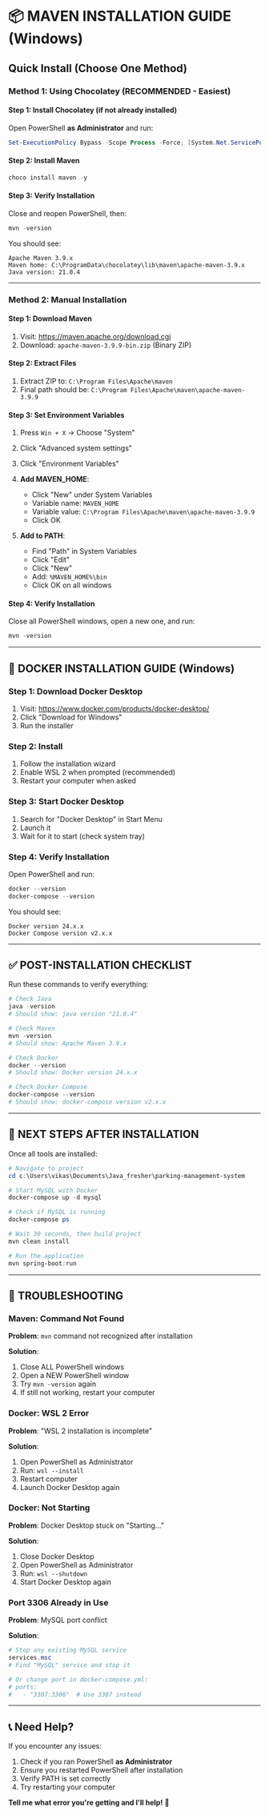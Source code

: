 # 📦 MAVEN INSTALLATION GUIDE (Windows)

## Quick Install (Choose One Method)

### Method 1: Using Chocolatey (RECOMMENDED - Easiest)

#### Step 1: Install Chocolatey (if not already installed)

Open PowerShell **as Administrator** and run:

```powershell
Set-ExecutionPolicy Bypass -Scope Process -Force; [System.Net.ServicePointManager]::SecurityProtocol = [System.Net.ServicePointManager]::SecurityProtocol -bor 3072; iex ((New-Object System.Net.WebClient).DownloadString('https://community.chocolatey.org/install.ps1'))
```

#### Step 2: Install Maven

```powershell
choco install maven -y
```

#### Step 3: Verify Installation

Close and reopen PowerShell, then:

```powershell
mvn -version
```

You should see:
```
Apache Maven 3.9.x
Maven home: C:\ProgramData\chocolatey\lib\maven\apache-maven-3.9.x
Java version: 21.0.4
```

---

### Method 2: Manual Installation

#### Step 1: Download Maven

1. Visit: https://maven.apache.org/download.cgi
2. Download: `apache-maven-3.9.9-bin.zip` (Binary ZIP)

#### Step 2: Extract Files

1. Extract ZIP to: `C:\Program Files\Apache\maven`
2. Final path should be: `C:\Program Files\Apache\maven\apache-maven-3.9.9`

#### Step 3: Set Environment Variables

1. Press `Win + X` → Choose "System"
2. Click "Advanced system settings"
3. Click "Environment Variables"

4. **Add MAVEN_HOME**:
   - Click "New" under System Variables
   - Variable name: `MAVEN_HOME`
   - Variable value: `C:\Program Files\Apache\maven\apache-maven-3.9.9`
   - Click OK

5. **Add to PATH**:
   - Find "Path" in System Variables
   - Click "Edit"
   - Click "New"
   - Add: `%MAVEN_HOME%\bin`
   - Click OK on all windows

#### Step 4: Verify Installation

Close all PowerShell windows, open a new one, and run:

```powershell
mvn -version
```

---

## 🐳 DOCKER INSTALLATION GUIDE (Windows)

### Step 1: Download Docker Desktop

1. Visit: https://www.docker.com/products/docker-desktop/
2. Click "Download for Windows"
3. Run the installer

### Step 2: Install

1. Follow the installation wizard
2. Enable WSL 2 when prompted (recommended)
3. Restart your computer when asked

### Step 3: Start Docker Desktop

1. Search for "Docker Desktop" in Start Menu
2. Launch it
3. Wait for it to start (check system tray)

### Step 4: Verify Installation

Open PowerShell and run:

```powershell
docker --version
docker-compose --version
```

You should see:
```
Docker version 24.x.x
Docker Compose version v2.x.x
```

---

## ✅ POST-INSTALLATION CHECKLIST

Run these commands to verify everything:

```powershell
# Check Java
java -version
# Should show: java version "21.0.4"

# Check Maven
mvn -version
# Should show: Apache Maven 3.9.x

# Check Docker
docker --version
# Should show: Docker version 24.x.x

# Check Docker Compose
docker-compose --version
# Should show: docker-compose version v2.x.x
```

---

## 🚀 NEXT STEPS AFTER INSTALLATION

Once all tools are installed:

```powershell
# Navigate to project
cd c:\Users\vikas\Documents\Java_fresher\parking-management-system

# Start MySQL with Docker
docker-compose up -d mysql

# Check if MySQL is running
docker-compose ps

# Wait 30 seconds, then build project
mvn clean install

# Run the application
mvn spring-boot:run
```

---

## 🐛 TROUBLESHOOTING

### Maven: Command Not Found

**Problem**: `mvn` command not recognized after installation

**Solution**:
1. Close ALL PowerShell windows
2. Open a NEW PowerShell window
3. Try `mvn -version` again
4. If still not working, restart your computer

### Docker: WSL 2 Error

**Problem**: "WSL 2 installation is incomplete"

**Solution**:
1. Open PowerShell as Administrator
2. Run: `wsl --install`
3. Restart computer
4. Launch Docker Desktop again

### Docker: Not Starting

**Problem**: Docker Desktop stuck on "Starting..."

**Solution**:
1. Close Docker Desktop
2. Open PowerShell as Administrator
3. Run: `wsl --shutdown`
4. Start Docker Desktop again

### Port 3306 Already in Use

**Problem**: MySQL port conflict

**Solution**:
```powershell
# Stop any existing MySQL service
services.msc
# Find "MySQL" service and stop it

# Or change port in docker-compose.yml:
# ports:
#   - "3307:3306"  # Use 3307 instead
```

---

## 📞 Need Help?

If you encounter any issues:

1. Check if you ran PowerShell **as Administrator**
2. Ensure you restarted PowerShell after installation
3. Verify PATH is set correctly
4. Try restarting your computer

**Tell me what error you're getting and I'll help!** 🚀
